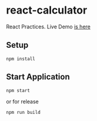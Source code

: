 # react-calculator #

React Practices. Live Demo [is here](https://blackie1019.github.io/react-calculator)

## Setup ##

    npm install

## Start Application ##

    npm start

or for release

    npm run build
